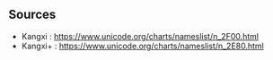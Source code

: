 ## Sources
* Kangxi  : https://www.unicode.org/charts/nameslist/n_2F00.html
* Kangxi+ : https://www.unicode.org/charts/nameslist/n_2E80.html
